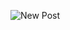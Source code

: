 ![New Post](https://user-images.githubusercontent.com/9044177/157307808-0f13ae28-7e1c-4e88-93af-78015b1e9aca.png)
